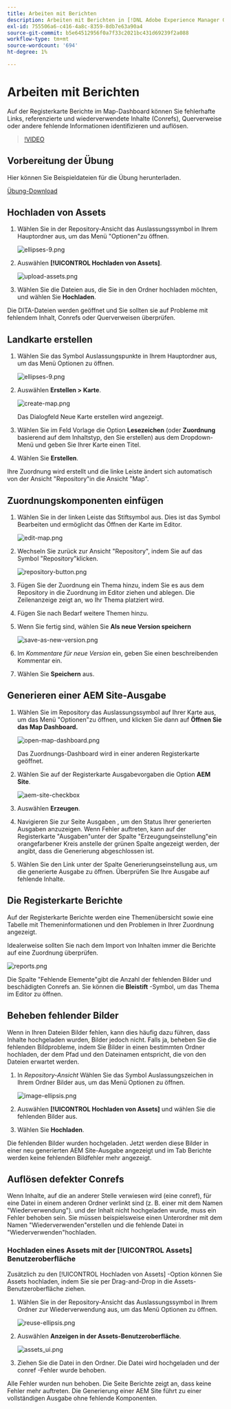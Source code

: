 ```yaml
---
title: Arbeiten mit Berichten
description: Arbeiten mit Berichten in [!DNL Adobe Experience Manager Guides]
exl-id: 755506a6-c416-4a8c-8359-8db7e63a90a4
source-git-commit: b5e64512956f0a7f33c2021bc431d69239f2a088
workflow-type: tm+mt
source-wordcount: '694'
ht-degree: 1%

---
```


# Arbeiten mit Berichten

Auf der Registerkarte Berichte im Map-Dashboard können Sie fehlerhafte Links, referenzierte und wiederverwendete Inhalte (Conrefs), Querverweise oder andere fehlende Informationen identifizieren und auflösen.

>[!VIDEO](https://video.tv.adobe.com/v/339039)

## Vorbereitung der Übung

Hier können Sie Beispieldateien für die Übung herunterladen.

[Übung-Download](assets/exercises/working-with-reports.zip)

## Hochladen von Assets

1. Wählen Sie in der Repository-Ansicht das Auslassungssymbol in Ihrem Hauptordner aus, um das Menü &quot;Optionen&quot;zu öffnen.

   ![ellipses-9.png](images/ellipses-9.png)

2. Auswählen **[!UICONTROL Hochladen von Assets]**.

   ![upload-assets.png](images/upload-assets.png)

3. Wählen Sie die Dateien aus, die Sie in den Ordner hochladen möchten, und wählen Sie **Hochladen**.

Die DITA-Dateien werden geöffnet und Sie sollten sie auf Probleme mit fehlendem Inhalt, Conrefs oder Querverweisen überprüfen.

## Landkarte erstellen

1. Wählen Sie das Symbol Auslassungspunkte in Ihrem Hauptordner aus, um das Menü Optionen zu öffnen.

   ![ellipses-9.png](images/ellipses-9.png)

2. Auswählen **Erstellen > Karte**.

   ![create-map.png](images/create-map.png)

   Das Dialogfeld Neue Karte erstellen wird angezeigt.

3. Wählen Sie im Feld Vorlage die Option **Lesezeichen** (oder **Zuordnung** basierend auf dem Inhaltstyp, den Sie erstellen) aus dem Dropdown-Menü und geben Sie Ihrer Karte einen Titel.

4. Wählen Sie **Erstellen**.

Ihre Zuordnung wird erstellt und die linke Leiste ändert sich automatisch von der Ansicht &quot;Repository&quot;in die Ansicht &quot;Map&quot;.

## Zuordnungskomponenten einfügen

1. Wählen Sie in der linken Leiste das Stiftsymbol aus.
Dies ist das Symbol Bearbeiten und ermöglicht das Öffnen der Karte im Editor.

   ![edit-map.png](images/edit-map.png)

2. Wechseln Sie zurück zur Ansicht &quot;Repository&quot;, indem Sie auf das Symbol &quot;Repository&quot;klicken.

   ![repository-button.png](images/repository-button.png)

3. Fügen Sie der Zuordnung ein Thema hinzu, indem Sie es aus dem Repository in die Zuordnung im Editor ziehen und ablegen.
Die Zeilenanzeige zeigt an, wo Ihr Thema platziert wird.

4. Fügen Sie nach Bedarf weitere Themen hinzu.

5. Wenn Sie fertig sind, wählen Sie **Als neue Version speichern**

   ![save-as-new-version.png](images/save-as-new-version.png)

6. Im *Kommentare für neue Version* ein, geben Sie einen beschreibenden Kommentar ein.

7. Wählen Sie **Speichern** aus.

## Generieren einer AEM Site-Ausgabe

1. Wählen Sie im Repository das Auslassungssymbol auf Ihrer Karte aus, um das Menü &quot;Optionen&quot;zu öffnen, und klicken Sie dann auf **Öffnen Sie das Map Dashboard.**

   ![open-map-dashboard.png](images/open-map-dashboard.png)

   Das Zuordnungs-Dashboard wird in einer anderen Registerkarte geöffnet.
2. Wählen Sie auf der Registerkarte Ausgabevorgaben die Option **AEM Site**.

   ![aem-site-checkbox](images/aem-site-checkbox.png)

3. Auswählen **Erzeugen**.

4. Navigieren Sie zur Seite Ausgaben , um den Status Ihrer generierten Ausgaben anzuzeigen.
Wenn Fehler auftreten, kann auf der Registerkarte &quot;Ausgaben&quot;unter der Spalte &quot;Erzeugungseinstellung&quot;ein orangefarbener Kreis anstelle der grünen Spalte angezeigt werden, der angibt, dass die Generierung abgeschlossen ist.

5. Wählen Sie den Link unter der Spalte Generierungseinstellung aus, um die generierte Ausgabe zu öffnen.
Überprüfen Sie Ihre Ausgabe auf fehlende Inhalte.

## Die Registerkarte Berichte

Auf der Registerkarte Berichte werden eine Themenübersicht sowie eine Tabelle mit Themeninformationen und den Problemen in Ihrer Zuordnung angezeigt.

Idealerweise sollten Sie nach dem Import von Inhalten immer die Berichte auf eine Zuordnung überprüfen.

![reports.png](images/reports.png)

Die Spalte &quot;Fehlende Elemente&quot;gibt die Anzahl der fehlenden Bilder und beschädigten Conrefs an. Sie können die **Bleistift** -Symbol, um das Thema im Editor zu öffnen.

## Beheben fehlender Bilder

Wenn in Ihren Dateien Bilder fehlen, kann dies häufig dazu führen, dass Inhalte hochgeladen wurden, Bilder jedoch nicht. Falls ja, beheben Sie die fehlenden Bildprobleme, indem Sie Bilder in einen bestimmten Ordner hochladen, der dem Pfad und den Dateinamen entspricht, die von den Dateien erwartet werden.

1. In *Repository-Ansicht* Wählen Sie das Symbol Auslassungszeichen in Ihrem Ordner Bilder aus, um das Menü Optionen zu öffnen.

   ![image-ellipsis.png](images/image-ellipsis.png)

2. Auswählen **[!UICONTROL Hochladen von Assets]** und wählen Sie die fehlenden Bilder aus.

3. Wählen Sie **Hochladen**.

Die fehlenden Bilder wurden hochgeladen. Jetzt werden diese Bilder in einer neu generierten AEM Site-Ausgabe angezeigt und im Tab Berichte werden keine fehlenden Bildfehler mehr angezeigt.

## Auflösen defekter Conrefs

Wenn Inhalte, auf die an anderer Stelle verwiesen wird (eine conref), für eine Datei in einem anderen Ordner verlinkt sind (z. B. einer mit dem Namen &quot;Wiederverwendung&quot;). und der Inhalt nicht hochgeladen wurde, muss ein Fehler behoben sein. Sie müssen beispielsweise einen Unterordner mit dem Namen &quot;Wiederverwenden&quot;erstellen und die fehlende Datei in &quot;Wiederverwenden&quot;hochladen.

### Hochladen eines Assets mit der [!UICONTROL Assets] Benutzeroberfläche

Zusätzlich zu den [!UICONTROL Hochladen von Assets] -Option können Sie Assets hochladen, indem Sie sie per Drag-and-Drop in die Assets-Benutzeroberfläche ziehen.

1. Wählen Sie in der Repository-Ansicht das Auslassungssymbol in Ihrem Ordner zur Wiederverwendung aus, um das Menü Optionen zu öffnen.

   ![reuse-ellipsis.png](images/reuse-ellipsis.png)

2. Auswählen **Anzeigen in der Assets-Benutzeroberfläche**.

   ![assets_ui.png](images/assets_ui.png)

3. Ziehen Sie die Datei in den Ordner.
Die Datei wird hochgeladen und der conref -Fehler wurde behoben.

Alle Fehler wurden nun behoben. Die Seite Berichte zeigt an, dass keine Fehler mehr auftreten. Die Generierung einer AEM Site führt zu einer vollständigen Ausgabe ohne fehlende Komponenten.

